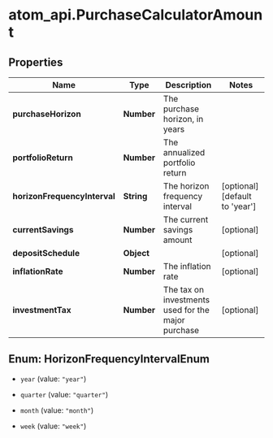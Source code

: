 # atom_api.PurchaseCalculatorAmount

## Properties
Name | Type | Description | Notes
------------ | ------------- | ------------- | -------------
**purchaseHorizon** | **Number** | The purchase horizon, in years | 
**portfolioReturn** | **Number** | The annualized portfolio return | 
**horizonFrequencyInterval** | **String** | The horizon frequency interval | [optional] [default to &#39;year&#39;]
**currentSavings** | **Number** | The current savings amount | [optional] 
**depositSchedule** | **Object** |  | [optional] 
**inflationRate** | **Number** | The inflation rate | [optional] 
**investmentTax** | **Number** | The tax on investments used for the major purchase | [optional] 


<a name="HorizonFrequencyIntervalEnum"></a>
## Enum: HorizonFrequencyIntervalEnum


* `year` (value: `"year"`)

* `quarter` (value: `"quarter"`)

* `month` (value: `"month"`)

* `week` (value: `"week"`)




